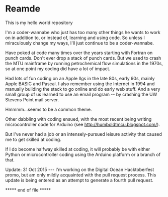 # Reamde
This is my hello world repository

I'm a coder-wannabe who just has too many other things he wants to work on in addition to, or instead of, learning and using code. So unless I miraculously change my ways, I'll just continue to be a coder-wannabe.

Have poked at code many times over the years starting with Fortran on punch cards. Don't ever drop a stack of punch cards. But we used to crash the MTU mainframe by running petrochemical flow simulations in the 1970s, so at one point my coding did have a lot of impact.

Had lots of fun coding on an Apple IIgs in the late 80s, early 90s, mainly Apple BASIC and Pascal. I also remember using the Internet in 1994 and manually building the stack to go online and do early web stuff. And a very small group of us learned to use an email program -- by crashing the UW Stevens Point mail server.

Hmmmm...seems to be a common theme.

Other dabbling with coding ensued, with the most recent being writing microcontroller code for Arduino (see http://humboldtmcu.blogspot.com/).

But I've never had a job or an intensely-pursued leisure activity that caused me to get skilled at coding.

If I do become halfway skilled at coding, it will probably be with either Python or microcontroller coding using the Arduino platform or a branch of that.

Update: 31 Oct 2015 --- I'm working on the Digital Ocean Hacktoberfest promo, but am only mildly acquainted with the pull request process. This update is being entered as an attempt to generate a fourth pull request.

***** end of file *****

